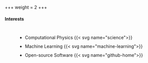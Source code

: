 +++
weight = 2
+++
#### Interests
<span style="display: inline-block; margin-left: 40px;line-height: 200%; position:relative; top:5px;">
    <ul class="ul-interests">
        <li>Computational Physics {{< svg name="science">}}</li>
        <li>Machine Learning {{< svg name="machine-learning">}}</li>
        <li>Open-source Software {{< svg name="github-home">}}</li>
    </ul>
</span>

